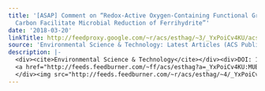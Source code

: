 ```yaml
---
title: '[ASAP] Comment on “Redox-Active Oxygen-Containing Functional Groups in Activated
  Carbon Facilitate Microbial Reduction of Ferrihydrite”'
date: '2018-03-20'
linkTitle: http://feedproxy.google.com/~r/acs/esthag/~3/_YxPoiCv4KU/acs.est.8b00453
source: 'Environmental Science & Technology: Latest Articles (ACS Publications)'
description: |-
  <div><cite>Environmental Science & Technology</cite></div><div>DOI: 10.1021/acs.est.8b00453</div><div class="feedflare">
  <a href="http://feeds.feedburner.com/~ff/acs/esthag?a=_YxPoiCv4KU:MUBVpu1TQTU:yIl2AUoC8zA"><img src="http://feeds.feedburner.com/~ff/acs/esthag?d=yIl2AUoC8zA" border="0"></img></a>
  </div><img src="http://feeds.feedburner.com/~r/acs/esthag/~4/_YxPoiCv4KU" height="1" width="1" alt=""/>
---
```

